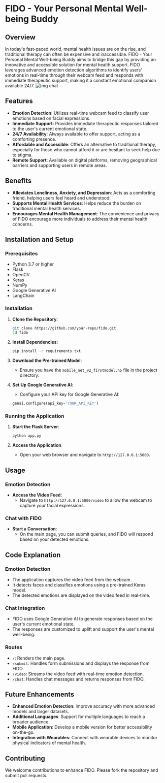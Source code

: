 # FIDO - Your Personal Mental Well-being Buddy

## Overview

In today's fast-paced world, mental health issues are on the rise, and traditional therapy can often be expensive and inaccessible. FIDO - Your Personal Mental Well-being Buddy aims to bridge this gap by providing an innovative and accessible solution for mental health support. FIDO leverages advanced emotion detection algorithms to identify users' emotions in real-time through their webcam feed and responds with immediate therapeutic support, making it a constant emotional companion available 24/7.
![img chat](https://github.com/Dysfunctional-Human/FIDO---Real-time-Facial-Emotion-Recognition-based-AI-Therapist/assets/124693488/32f83495-41d1-4c14-a0cf-7408a0ac4812)


## Features

- **Emotion Detection**: Utilizes real-time webcam feed to classify user emotions based on facial expressions.
- **Immediate Support**: Provides immediate therapeutic responses tailored to the user's current emotional state.
- **24/7 Availability**: Always available to offer support, acting as a comforting presence.
- **Affordable and Accessible**: Offers an alternative to traditional therapy, especially for those who cannot afford it or are hesitant to seek help due to stigma.
- **Remote Support**: Available on digital platforms, removing geographical barriers and supporting users in remote areas.

## Benefits

- **Alleviates Loneliness, Anxiety, and Depression**: Acts as a comforting friend, helping users feel heard and understood.
- **Supports Mental Health Services**: Helps reduce the burden on traditional mental health services.
- **Encourages Mental Health Management**: The convenience and privacy of FIDO encourage more individuals to address their mental health concerns.

## Installation and Setup

### Prerequisites

- Python 3.7 or higher
- Flask
- OpenCV
- Keras
- NumPy
- Google Generative AI
- LangChain

### Installation

1. **Clone the Repository**:
    ```sh
    git clone https://github.com/your-repo/fido.git
    cd fido
    ```

2. **Install Dependencies**:
    ```sh
    pip install -r requirements.txt
    ```

3. **Download the Pre-trained Model**:
    - Ensure you have the `mobile_net_v2_firstmodel.h5` file in the project directory.

4. **Set Up Google Generative AI**:
    - Configure your API key for Google Generative AI:
    ```python
    genai.configure(api_key='YOUR_API_KEY')
    ```

### Running the Application

1. **Start the Flask Server**:
    ```sh
    python app.py
    ```

2. **Access the Application**:
    - Open your web browser and navigate to `http://127.0.0.1:5000`.

## Usage

### Emotion Detection

- **Access the Video Feed**:
    - Navigate to `http://127.0.0.1:5000/video` to allow the webcam to capture your facial expressions.

### Chat with FIDO

- **Start a Conversation**:
    - On the main page, you can submit queries, and FIDO will respond based on your detected emotions.

## Code Explanation

### Emotion Detection

- The application captures the video feed from the webcam.
- It detects faces and classifies emotions using a pre-trained Keras model.
- The detected emotions are displayed on the video feed in real-time.

### Chat Integration

- FIDO uses Google Generative AI to generate responses based on the user's current emotional state.
- The responses are customized to uplift and support the user's mental well-being.

### Routes

- `/`: Renders the main page.
- `/submit`: Handles form submissions and displays the response from FIDO.
- `/video`: Streams the video feed with real-time emotion detection.
- `/chat`: Handles chat messages and returns responses from FIDO.

## Future Enhancements

- **Enhanced Emotion Detection**: Improve accuracy with more advanced models and larger datasets.
- **Additional Languages**: Support for multiple languages to reach a broader audience.
- **Mobile Application**: Develop a mobile version for better accessibility on-the-go.
- **Integration with Wearables**: Connect with wearable devices to monitor physical indicators of mental health.

## Contributing

We welcome contributions to enhance FIDO. Please fork the repository and submit pull requests.
